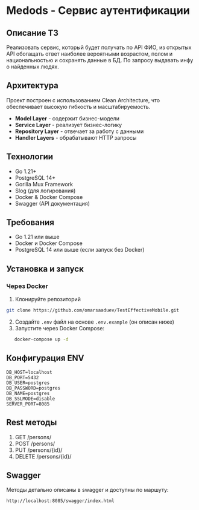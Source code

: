 # Medods - Сервис аутентификации

## Описание ТЗ

Реализовать сервис, который будет получать по API ФИО, из открытых API обогащать
ответ наиболее вероятными возрастом, полом и национальностью и сохранять данные в
БД. По запросу выдавать инфу о найденных людях.

## Архитектура

Проект построен с использованием Clean Architecture, что обеспечивает высокую гибкость и масштабируемость.

- **Model Layer** - содержит бизнес-модели
- **Service Layer** - реализует бизнес-логику
- **Repository Layer** - отвечает за работу с данными
- **Handler Layers** - обрабатывают HTTP запросы

## Технологии

- Go 1.21+
- PostgreSQL 14+
- Gorilla Mux Framework
- Slog (для логирования)
- Docker & Docker Compose
- Swagger (API документация)

## Требования

- Go 1.21 или выше
- Docker и Docker Compose
- PostgreSQL 14 или выше (если запуск без Docker)

## Установка и запуск

### Через Docker

1. Клонируйте репозиторий

```bash
git clone https://github.com/omarsaaduev/TestEffectiveMobile.git
```

2. Создайте `.env` файл на основе `.env.example` (он описан ниже)
3. Запустите через Docker Compose:
```bash
   docker-compose up -d
```

## Конфигурация ENV

```dotenv
DB_HOST=localhost
DB_PORT=5432
DB_USER=postgres
DB_PASSWORD=postgres
DB_NAME=postgres
DB_SSLMODE=disable
SERVER_PORT=8085
```

## Rest методы

1. GET /persons/
2. POST /persons/
3. PUT /persons/{id}/
4. DELETE /persons/{id}/

## Swagger

Методы детально описаны в swagger и доступны по маршуту:

    http://localhost:8085/swagger/index.html
